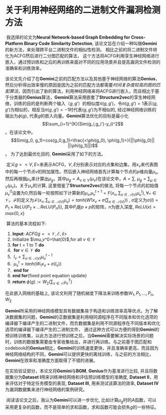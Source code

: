 # 关于利用神经网络的二进制文件漏洞检测方法

​		我选择的论文为**Neural Network-based Graph Embedding for Cross-Platform Binary Code Similarity Detection**, 该论文旨在介绍一种叫做**Gemini**的新方法，来处理跨平台二进制文件的相似性检测。 相比之前的将二进制文件转化为ACFG然后进行二分图匹配的算法， 这个方法将ACFG利用孪生神经网络进行嵌入，通过预训练和之后的再训练来面对不同的应用场景并且提高漏洞文件检测的准确率和训练效率。

​		该论文先介绍了在**Gemini**之前的匹配方法以及其他基于神经网络的算法**Genius**，然后分析得出效率慢的原因是因为之前的匹配方法都需要*时间复杂度较高的图的匹配算法*，因而引出了新的算法，利用神经网络来将ACFG进行嵌入，而且相比于基于分类器的**Genius**算法，**Gemini**算法采用嵌套了**Structure2vec**的孪生神经网络，训练的目的是判断两个输入$（g,g'）$的相似度$\pi(g,g')$，令$\pi(g,g')=1$表示$(g,g')$为相似的，相反当$\pi(g,g')=-1$时代表$(g, g')$为不相似的, 经过神经网络训练的输出为$\phi(g)$, 代表$g$的嵌入向量。**Gemini**算法优化的目标是最小化$$\sum_{i=1}^{K}(Sim(g_i,g_i')-y_i)^2$$。在该论文中。 $$Sim(g_0, g_1)=cos(g_0,g_1)=\frac{<\phi(g_0), \phi(g_1)>}{||\phi(g_0)|| ||\phi(g_1)||}$$。 为了达到最优化目的, **Gemini**采用了如下的方法。

​		定义$g=<V,E>$来表示ACFG，$V, E$分别表示对应的点集和边集，用$x_v$来代表图中的每一个节点$v$的附加属性。然后嵌入神经网络首先计算每个节点的$p$维向量$\mu_v$,然后再根据$\mu_v$来计算出$\mu_g$，其中$\mu_g=A_{v\in V}(\mu_v)$在该论文中，$A=\sum$, $\mu_g=\sum_{\mu\in V}(\mu_v)$。关于$\mu_v$的计算, 这里借鉴了**Structure2vec**的做法, 将每一个节点的初始值$\mu_v^{0}$设置为$0$,然后每一轮按照如下计算新的$\mu_v$,$\mu_v^{t+1}=F(x_v,\sum_{u\in \mathcal{N}(v)}\mu_u^{t}),\forall \mathcal{v}\in \mathcal{V}$。$\mathcal{F}$的定义为$\mathcal{F}(x_v,\sum_{u\in \mathcal{N}(v)}\mu_u)=tanh(W1x_v+\sigma(\sum_{u\in \mathcal{N}(v)}))$ , $\sigma$定义为$\sigma(l)=P_1\times ReLU(P_2\times ... ReLU(P_nl))$, 其中$P_i$是$p\times p$的矩阵，$n$为嵌入深度, $ReLU(x)=max\{0,x\}$  

​		算法的基本流程如下:

1. **Input**: $ACFG g = <\mathcal{V},\mathcal{E},\hat{x}>$
2. Initialize $\mu_v^0=\hat{0}$,for all $v\in \mathcal{V}$  
3. **for** t = 1 to T **do**
4. ​     **for** $v\in \mathcal{V}$ **do**
5. ​          $l_v=\sum_{u\in \mathcal{N}(v)}\mu_u^{t-1}$  
6. ​          $\mu_v^t=tanh(W_1x_v+\sigma(l_v))$
7. ​       **end for**
8. **end for**{fixed point equation update}
9. **return** $\phi(g):=W_2(\sum_{v\in \mathcal{V}}\mu_v^T)$ 

在此嵌入网络的基础上, 该论文利用了随机梯度下降法来训练参数$W_1,P_1,...,P_n,W_2$  

​		**Gemini**所采用的神经网络模型具有数据集易于构造和训练效率高等优点。为了解决数据集的问题，**Gemini**的正数据集是利用相同源程序在不同版本和优化选项的编译器下编译产生的二进制文件，而负数据集是利用不同源程序在不同版本和优化选项的编译器下编译产生的二进制文件， 通过这种方式可以方便的得到**Gemini**的预训练训练集，以此方法进行预训练之后，当**Gemini**需要解决实际场景的问题时，训练的数据集需要由专家收集给出，并进行再训练。与之前基于图匹配和codebook的**Genius**相比，**Gemini**的训练速度更快，并且准确率更高，而且因为神经网络结构的不同，**Gemini**可以提供更快的离线训练，与之前的方法相比，**Gemini**在效率和准确度方面取得了不错的进展。

​		在实验验证部分，本论文将**Gemini**与**BGM**, **Genius**作为基准进行比较, 并且将数据集分为**Dataset I**用来训练神经网络和评估预训练模型的准确度, **Dataset II**，用来评估对于特定任务模型的表现, **Dataset III**, 用来测试该算法的效率, **Dataset IV**为漏洞数据集来进行神经网络的案例研究。

 		



​		阅读该论文之后，我认为**Gemini**可以进一步优化, 比如计算$\mu_g$时的$A$函数，可以采用更复杂的函数，而不是简单的求和函数，求和函数可能会损失$g$的一些特征。

​		

